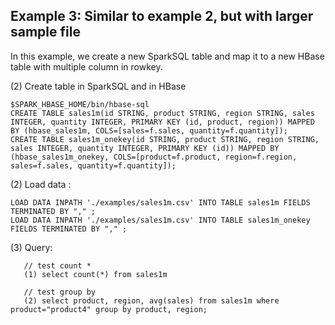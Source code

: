 ## Example 3: Similar to example 2, but with larger sample file
In this example, we create a new SparkSQL table and map it to a new HBase table with multiple column in rowkey.

(2) Create table in SparkSQL and in HBase 
```
$SPARK_HBASE_HOME/bin/hbase-sql
CREATE TABLE sales1m(id STRING, product STRING, region STRING, sales INTEGER, quantity INTEGER, PRIMARY KEY (id, product, region)) MAPPED BY (hbase_sales1m, COLS=[sales=f.sales, quantity=f.quantity]);
CREATE TABLE sales1m_onekey(id STRING, product STRING, region STRING, sales INTEGER, quantity INTEGER, PRIMARY KEY (id)) MAPPED BY (hbase_sales1m_onekey, COLS=[product=f.product, region=f.region, sales=f.sales, quantity=f.quantity]);
```

(2) Load data :
```
LOAD DATA INPATH './examples/sales1m.csv' INTO TABLE sales1m FIELDS TERMINATED BY "," ;
LOAD DATA INPATH './examples/sales1m.csv' INTO TABLE sales1m_onekey FIELDS TERMINATED BY "," ;
```

(3) Query:
```
   // test count *
   (1) select count(*) from sales1m

   // test group by
   (2) select product, region, avg(sales) from sales1m where product="product4" group by product, region;
```
